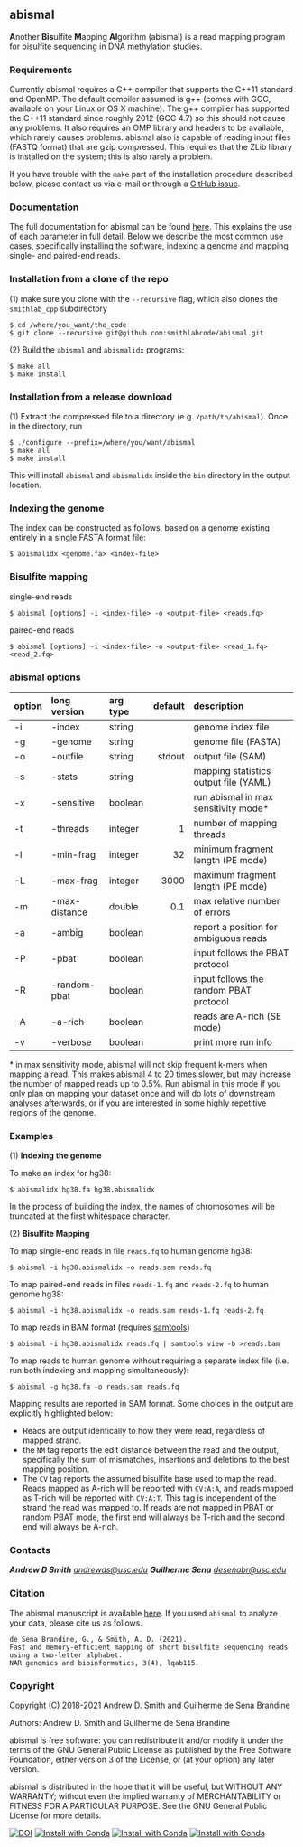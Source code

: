 ## abismal ##


**A**nother **Bis**ulfite **M**apping **Al**gorithm (abismal) is
a read mapping program for bisulfite sequencing in DNA methylation
studies.

### Requirements ###

Currently abismal requires a C++ compiler that supports the C++11
standard and OpenMP. The default compiler assumed is g++ (comes with
GCC, available on your Linux or OS X machine). The g++ compiler has
supported the C++11 standard since roughly 2012 (GCC 4.7) so this
should not cause any problems. It also requires an OMP library and
headers to be available, which rarely causes problems. abismal also is
capable of reading input files (FASTQ format) that are gzip
compressed.  This requires that the ZLib library is installed on the
system; this is also rarely a problem.

If you have trouble with the `make` part of the installation procedure
described below, please contact us via e-mail or through a [GitHub
issue](https://github.com/smithlabcode/abismal/issues).

### Documentation ###

The full documentation for abismal can be found
[here](https://github.com/smithlabcode/abismal/blob/master/docs/MANUAL.md). This explains
the use of each parameter in full detail. Below we describe the most common use cases,
specifically installing the software, indexing a genome and mapping single- and paired-end
reads.

### Installation from a clone of the repo ###

(1) make sure you clone with the ``--recursive`` flag, which also
clones the `smithlab_cpp` subdirectory

```
$ cd /where/you_want/the_code
$ git clone --recursive git@github.com:smithlabcode/abismal.git
```

(2) Build the `abismal` and `abismalidx` programs:
```
$ make all
$ make install
```

### Installation from a release download

(1) Extract the compressed file to a directory (e.g.
`/path/to/abismal`). Once in the directory, run

```
$ ./configure --prefix=/where/you/want/abismal
$ make all
$ make install
```

This will install `abismal` and `abismalidx` inside the `bin`
directory in the output location.

### Indexing the genome ###

The index can be constructed as follows, based on a genome existing
entirely in a single FASTA format file:
```
$ abismalidx <genome.fa> <index-file>
```

### Bisulfite mapping ###

single-end reads
```
$ abismal [options] -i <index-file> -o <output-file> <reads.fq>
```
paired-end reads
```
$ abismal [options] -i <index-file> -o <output-file> <read_1.fq> <read_2.fq>
```

### abismal options ###

|option|long version   |arg type |default             |description                           |
|:-----|:--------------|:--------|------------------:|:--------------------------------------|
| -i   | -index        | string  |                   | genome index file                     |
| -g   | -genome       | string  |                   | genome file (FASTA)                   |
| -o   | -outfile      | string  | stdout            | output file (SAM)                     |
| -s   | -stats        | string  |                   | mapping statistics output file (YAML) |
| -x   | -sensitive    | boolean |                   | run abismal in max sensitivity mode*  |
| -t   | -threads      | integer | 1                 | number of mapping threads             |
| -l   | -min-frag     | integer | 32                | minimum fragment length (PE mode)     |
| -L   | -max-frag     | integer | 3000              | maximum fragment length (PE mode)     |
| -m   | -max-distance | double  | 0.1               | max relative number of errors         |
| -a   | -ambig        | boolean |                   | report a position for ambiguous reads |
| -P   | -pbat         | boolean |                   | input follows the PBAT protocol       |
| -R   | -random-pbat  | boolean |                   | input follows the random PBAT protocol|
| -A   | -a-rich       | boolean |                   | reads are A-rich (SE mode)            |
| -v   | -verbose      | boolean |                   | print more run info                   |

\* in max sensitivity mode, abismal will not skip frequent k-mers when mapping a read. This
makes abismal 4 to 20 times slower, but may increase the number of mapped reads up to 0.5%.
Run abismal in this mode if you only plan on mapping your dataset once and will do lots of
downstream analyses afterwards, or if you are interested in some highly repetitive regions
of the genome.

### Examples ###

(1) **Indexing the genome**

To make an index for hg38:
```
$ abismalidx hg38.fa hg38.abismalidx
```
In the process of building the index, the names of chromosomes will be
truncated at the first whitespace character.

(2) **Bisulfite Mapping**

To map single-end reads in file `reads.fq` to human genome hg38:
```
$ abismal -i hg38.abismalidx -o reads.sam reads.fq
```

To map paired-end reads in files `reads-1.fq` and `reads-2.fq` to human genome hg38:
```
$ abismal -i hg38.abismalidx -o reads.sam reads-1.fq reads-2.fq
```

To map reads in BAM format (requires [samtools](https://www.htslib.org))
```
$ abismal -i hg38.abismalidx reads.fq | samtools view -b >reads.bam
```

To map reads to human genome without requiring a separate index file
(i.e. run both indexing and mapping simultaneously):
```
$ abismal -g hg38.fa -o reads.sam reads.fq
```

Mapping results are reported in SAM format. Some choices in the output
are explicitly highlighted below:
 * Reads are output identically to how they were read, regardless of
   mapped strand.
 * the `NM` tag reports the edit distance between the read and the
   output, specifically the sum of mismatches, insertions and
   deletions to the best mapping position.
 * The `CV` tag reports the assumed bisulfite base used to map the
   read. Reads mapped as A-rich will be reported with `CV:A:A`, and
   reads mapped as T-rich will be reported with `CV:A:T`. This tag is
   independent of the strand the read was mapped to. If reads are not
   mapped in PBAT or random PBAT mode, the first end will always be
   T-rich and the second end will always be A-rich.

### Contacts ###

***Andrew D Smith*** *andrewds@usc.edu*
***Guilherme Sena*** *desenabr@usc.edu*

### Citation ###
The abismal manuscript is available
[here](https://doi.org/10.1093/nargab/lqab115).
If you used `abismal` to analyze your data, please cite us as follows.
```
de Sena Brandine, G., & Smith, A. D. (2021).
Fast and memory-efficient mapping of short bisulfite sequencing reads using a two-letter alphabet.
NAR genomics and bioinformatics, 3(4), lqab115.
```

### Copyright ###

Copyright (C) 2018-2021 Andrew D. Smith and Guilherme de Sena Brandine

Authors: Andrew D. Smith and Guilherme de Sena Brandine

abismal is free software: you can redistribute it and/or modify it under
the terms of the GNU General Public License as published by the Free
Software Foundation, either version 3 of the License, or (at your
option) any later version.

abismal is distributed in the hope that it will be useful, but WITHOUT
ANY WARRANTY; without even the implied warranty of MERCHANTABILITY or
FITNESS FOR A PARTICULAR PURPOSE.  See the GNU General Public License
for more details.


[![DOI](https://zenodo.org/badge/228294373.svg)](https://zenodo.org/badge/latestdoi/228294373)
[![Install with Conda](https://anaconda.org/bioconda/abismal/badges/installer/conda.svg)](https://anaconda.org/bioconda/abismal)
[![Install with Conda](https://anaconda.org/bioconda/abismal/badges/platforms.svg)](https://anaconda.org/bioconda/abismal)
[![Install with Conda](https://anaconda.org/bioconda/abismal/badges/downloads.svg)](https://anaconda.org/bioconda/abismal)
